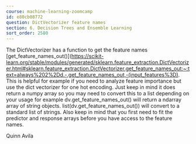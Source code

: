 ```yaml
---
course: machine-learning-zoomcamp
id: e80cb08772
question: DictVectorizer feature names
section: 6. Decision Trees and Ensemble Learning
sort_order: 2580
---
```


The DictVectorizer has a function to get the feature names [get_feature_names_out()](https://scikit-learn.org/stable/modules/generated/sklearn.feature_extraction.DictVectorizer.html#sklearn.feature_extraction.DictVectorizer.get_feature_names_out:~:text=always%202%2Dd.-,get_feature_names_out,-(input_features%3D). This is helpful for example if you need to analyze feature importance but use the dict vectorizer for one hot encoding. Just keep in mind it does return a numpy array so you may need to convert this to a list depending on your usage for example dv.get_feature_names_out() will return a ndarray array of string objects. list(dv.get_feature_names_out()) will convert to a standard list of strings. Also keep in mind that you first need to fit the predictor and response arrays before you have access to the feature names.

Quinn Avila

